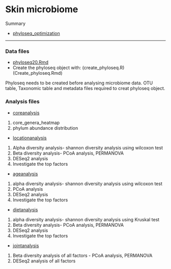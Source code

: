# Skin microbiome


Summary
* [phyloseq_optimization](phyloseq_optimization.md) 
----------------------------------------------------------------------------

### Data files

* [phyloseq20.Rmd](phyloseq20.Rmd)
* Create the phyloseq object with: (create_phyloseq.R) (Create_phyloseq.Rmd)

Phyloseq needs to be created before analysing microbiome data. OTU
table, Taxonomic table and metadata files required to creat phyloseq
object.


### Analysis files

* [coreanalysis](coreanalysis.md)
1. core_genera_heatmap
2. phylum abundance distribution

* [locationanalysis](locationanalysis.md)
1. Alpha diversity analysis- shannon diversity analysis using wilcoxon test
2. Beta diversity analysis- PCoA analysis, PERMANOVA
3. DESeq2 analysis
4. Investigate the top factors

* [ageanalysis](ageanalysis.md)
1. alpha diversity analysis- shannon diversity analysis using wilcoxon test
2. PCoA analysis
3. DESeq2 analysis
4. Investigate the top factors

* [dietanalysis](dietanalysis.md)
1. alpha diversity analysis- shannon diversity analysis using Kruskal test
2. Beta diversity analysis- PCoA analysis, PERMANOVA
3. DESeq2 analysis
4. Investigate the top factors

* [jointanalysis](jointanalysis.md)
1. Beta diversity analysis of all factors - PCoA analysis, PERMANOVA
2. DESeq2 analysis of all factors 


